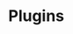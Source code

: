 <script setup>
import { data } from "../data/plugins.data.mts";
</script>

# Plugins

<PluginsTable :data />
